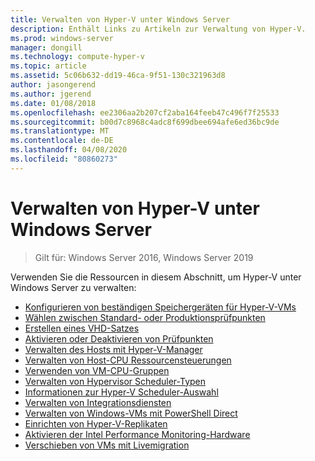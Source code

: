 ```yaml
---
title: Verwalten von Hyper-V unter Windows Server
description: Enthält Links zu Artikeln zur Verwaltung von Hyper-V.
ms.prod: windows-server
manager: dongill
ms.technology: compute-hyper-v
ms.topic: article
ms.assetid: 5c06b632-dd19-46ca-9f51-130c321963d8
author: jasongerend
ms.author: jgerend
ms.date: 01/08/2018
ms.openlocfilehash: ee2306aa2b207cf2aba164feeb47c496f7f25533
ms.sourcegitcommit: b00d7c8968c4adc8f699dbee694afe6ed36bc9de
ms.translationtype: MT
ms.contentlocale: de-DE
ms.lasthandoff: 04/08/2020
ms.locfileid: "80860273"
---
```

# <a name="manage-hyper-v-on-windows-server"></a>Verwalten von Hyper-V unter Windows Server

>Gilt für: Windows Server 2016, Windows Server 2019

Verwenden Sie die Ressourcen in diesem Abschnitt, um Hyper-V unter Windows Server zu verwalten:

- [Konfigurieren von beständigen Speichergeräten für Hyper-V-VMs](persistent-memory-cmdlets.md)
- [Wählen zwischen Standard- oder Produktionsprüfpunkten](Choose-between-standard-or-production-checkpoints-in-Hyper-V.md)
- [Erstellen eines VHD-Satzes](Create-VHDSet-file.md)
- [Aktivieren oder Deaktivieren von Prüfpunkten](Enable-or-disable-checkpoints-in-Hyper-V.md)
- [Verwalten des Hosts mit Hyper-V-Manager](Remotely-manage-Hyper-V-hosts.md)
- [Verwalten von Host-CPU Ressourcensteuerungen](manage-hyper-v-minroot-2016.md)
- [Verwenden von VM-CPU-Gruppen](manage-hyper-v-cpugroups.md)
- [Verwalten von Hypervisor Scheduler-Typen](manage-hyper-v-scheduler-types.md)
- [Informationen zur Hyper-V Scheduler-Auswahl](about-hyper-v-scheduler-type-selection.md)
- [Verwalten von Integrationsdiensten](Manage-Hyper-V-integration-services.md)
- [Verwalten von Windows-VMs mit PowerShell Direct](Manage-Windows-virtual-machines-with-powershell-direct.md)
- [Einrichten von Hyper-V-Replikaten](Set-up-Hyper-V-Replica.md) 
- [Aktivieren der Intel Performance Monitoring-Hardware](Performance-Monitoring-Hardware.md)
- [Verschieben von VMs mit Livemigration](Live-migration-overview.md)
